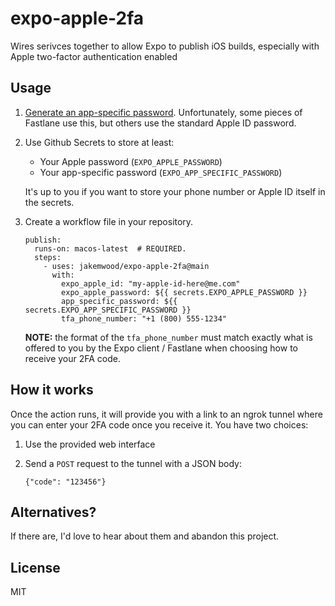 # expo-apple-2fa

Wires serivces together to allow Expo to publish iOS builds, especially with Apple two-factor authentication enabled

## Usage

1. [Generate an app-specific password](https://support.apple.com/en-us/HT204397). Unfortunately, some pieces of Fastlane use this, but others use the standard Apple ID password.

2. Use Github Secrets to store at least:
    * Your Apple password (`EXPO_APPLE_PASSWORD`)
    * Your app-specific password (`EXPO_APP_SPECIFIC_PASSWORD`)

    It's up to you if you want to store your phone number or Apple ID itself in the secrets.

3. Create a workflow file in your repository.

    ```
    publish:
      runs-on: macos-latest  # REQUIRED.
      steps:
        - uses: jakemwood/expo-apple-2fa@main
          with:
            expo_apple_id: "my-apple-id-here@me.com"
            expo_apple_password: ${{ secrets.EXPO_APPLE_PASSWORD }}
            app_specific_password: ${{ secrets.EXPO_APP_SPECIFIC_PASSWORD }}
            tfa_phone_number: "+1 (800) 555-1234"
    ```

    **NOTE:** the format of the `tfa_phone_number` must match exactly what is offered to you by the Expo client / Fastlane when choosing how to receive your 2FA code.

## How it works

Once the action runs, it will provide you with a link to an ngrok tunnel where you can enter your 2FA code once you receive it. You have two choices:

1. Use the provided web interface

2. Send a `POST` request to the tunnel with a JSON body:
   ```
   {"code": "123456"}
   ```

## Alternatives?

If there are, I'd love to hear about them and abandon this project.

## License

MIT